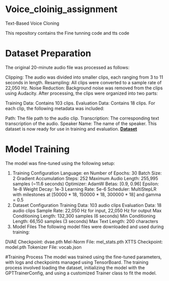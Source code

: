 # Voice_cloinig_assignment
 Text-Based Voice Cloning

This repository contains the Fine tunning code and tts code

# Dataset Preparation
The original 20-minute audio file was processed as follows:

Clipping: The audio was divided into smaller clips, each ranging from 3 to 11 seconds in length.
Resampling: All clips were converted to a sample rate of 22,050 Hz.
Noise Reduction: Background noise was removed from the clips using Audacity.
After processing, the clips were organized into two parts:

Training Data: Contains 103 clips.
Evaluation Data: Contains 18 clips.
For each clip, the following metadata was included:

Path: The file path to the audio clip.
Transcription: The corresponding text transcription of the audio.
Speaker Name: The name of the speaker.
This dataset is now ready for use in training and evaluation. 
[**Dataset**](https://drive.google.com/drive/folders/1P_RGV_PgIu3esyAUdIudGK1UGe_NRvok?usp=sharing)

# Model Training
The model was fine-tuned using the following setup:

1. Training Configuration
Language: en
Number of Epochs: 30
Batch Size: 2
Gradient Accumulation Steps: 252
Maximum Audio Length: 255,995 samples (~11.6 seconds)
Optimizer: AdamW
Betas: [0.9, 0.96]
Epsilon: 1e-8
Weight Decay: 1e-3
Learning Rate: 5e-6
Scheduler: MultiStepLR with milestones at [50000 * 18, 150000 * 18, 300000 * 18] and gamma = 0.5
2. Dataset Configuration
Training Data: 103 audio clips
Evaluation Data: 18 audio clips
Sample Rate: 22,050 Hz for input, 22,050 Hz for output
Max Conditioning Length: 132,300 samples (6 seconds)
Min Conditioning Length: 66,150 samples (3 seconds)
Max Text Length: 200 characters
3. Model Files
The following model files were downloaded and used during training:

DVAE Checkpoint: dvae.pth
Mel-Norm File: mel_stats.pth
XTTS Checkpoint: model.pth
Tokenizer File: vocab.json

#Training Process
The model was trained using the fine-tuned parameters, with logs and checkpoints managed using TensorBoard. The training process involved loading the dataset, initializing the model with the GPTTrainerConfig, and using a customized Trainer class to fit the model.

